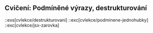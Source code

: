## Cvičení: Podmíněné výrazy, destrukturování

::exs[cvlekce/destrukturovani]
::exc[cvlekce/podminene-jednohubky]
::exc[cvlekce/jsx-zarovka]
